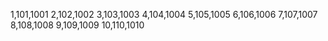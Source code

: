 1,101,1001
2,102,1002
3,103,1003
4,104,1004
5,105,1005
6,106,1006
7,107,1007
8,108,1008
9,109,1009
10,110,1010